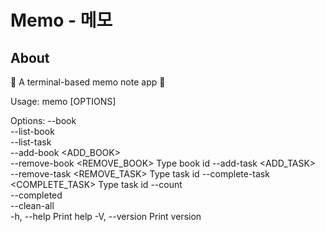 # Memo - 메모

## About
🌱 A terminal-based memo note app 📝

Usage: memo [OPTIONS]

Options:
      --book <BOOK>                    
      --list-book                      
      --list-task                      
      --add-book <ADD_BOOK>            
      --remove-book <REMOVE_BOOK>      Type book id
      --add-task <ADD_TASK>            
      --remove-task <REMOVE_TASK>      Type task id
      --complete-task <COMPLETE_TASK>  Type task id
      --count                          
      --completed                      
      --clean-all                      
  -h, --help                           Print help
  -V, --version                        Print version
